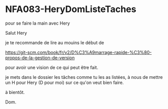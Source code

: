 # NFA083-HeryDomListeTaches
pour se faire la main avec Hery

Salut Hery

je te recommande de lire au mouins le début de

https://git-scm.com/book/fr/v2/D%C3%A9marrage-rapide-%C3%80-propos-de-la-gestion-de-version

pour avoir une vision de ce qui peut être fait.

je mets dans le dossier les tâches comme tu les as listées,
à nous de mettre un H pour Hery (D pour moi)
sur ce qu'on veut bien faire.

à bientôt.

Dom.



